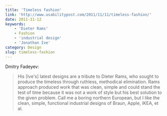 ```yaml
---
title: 'Timeless fashion'
link: 'http://www.usabilitypost.com/2011/11/11/timeless-fashion/'
date: 2011-11-12
keywords:
    - 'Dieter Rams'
    - Fashion
    - 'industrial design'
    - 'Jonathan Ive'
category: Design
slug: timeless-fashion
---
```


Dmitry Fadeyev:

> His [Ive's] latest designs are a tribute to Dieter Rams, who sought to produce the timeless through ruthless, methodical elimination. Rams approach produced work that was clean, simple and could stand the test of time because it was not a work of style but his best solution to the given problem.
Call me a boring northern European, but I like the clean, simple, functional industrial designs of Braun, Apple, IKEA, et al.
